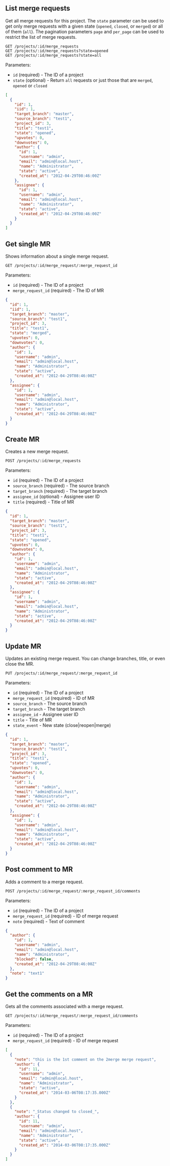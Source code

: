## List merge requests

Get all merge requests for this project.
The `state` parameter can be used to get only merge requests with a
given state (`opened`, `closed`, or `merged`) or all of them (`all`).
The pagination parameters `page` and `per_page` can be used to restrict the
list of merge requests.

```
GET /projects/:id/merge_requests
GET /projects/:id/merge_requests?state=opened
GET /projects/:id/merge_requests?state=all
```

Parameters:

+ `id` (required) - The ID of a project
+ `state` (optional) - Return `all` requests or just those that are `merged`, `opened` or `closed`

```json
[
  {
    "id": 1,
    "iid": 1,
    "target_branch": "master",
    "source_branch": "test1",
    "project_id": 3,
    "title": "test1",
    "state": "opened",
    "upvotes": 0,
    "downvotes": 0,
    "author": {
      "id": 1,
      "username": "admin",
      "email": "admin@local.host",
      "name": "Administrator",
      "state": "active",
      "created_at": "2012-04-29T08:46:00Z"
    },
    "assignee": {
      "id": 1,
      "username": "admin",
      "email": "admin@local.host",
      "name": "Administrator",
      "state": "active",
      "created_at": "2012-04-29T08:46:00Z"
    }
  }
]
```


## Get single MR

Shows information about a single merge request.

```
GET /projects/:id/merge_request/:merge_request_id
```

Parameters:

+ `id` (required) - The ID of a project
+ `merge_request_id` (required) - The ID of MR

```json
{
  "id": 1,
  "iid": 1,
  "target_branch": "master",
  "source_branch": "test1",
  "project_id": 3,
  "title": "test1",
  "state": "merged",
  "upvotes": 0,
  "downvotes": 0,
  "author": {
    "id": 1,
    "username": "admin",
    "email": "admin@local.host",
    "name": "Administrator",
    "state": "active",
    "created_at": "2012-04-29T08:46:00Z"
  },
  "assignee": {
    "id": 1,
    "username": "admin",
    "email": "admin@local.host",
    "name": "Administrator",
    "state": "active",
    "created_at": "2012-04-29T08:46:00Z"
  }
}
```


## Create MR

Creates a new merge request.

```
POST /projects/:id/merge_requests
```

Parameters:

+ `id` (required) - The ID of a project
+ `source_branch` (required) - The source branch
+ `target_branch` (required) - The target branch
+ `assignee_id` (optional)   - Assignee user ID
+ `title` (required)         - Title of MR

```json
{
  "id": 1,
  "target_branch": "master",
  "source_branch": "test1",
  "project_id": 3,
  "title": "test1",
  "state": "opened",
  "upvotes": 0,
  "downvotes": 0,
  "author": {
    "id": 1,
    "username": "admin",
    "email": "admin@local.host",
    "name": "Administrator",
    "state": "active",
    "created_at": "2012-04-29T08:46:00Z"
  },
  "assignee": {
    "id": 1,
    "username": "admin",
    "email": "admin@local.host",
    "name": "Administrator",
    "state": "active",
    "created_at": "2012-04-29T08:46:00Z"
  }
}
```


## Update MR

Updates an existing merge request. You can change branches, title, or even close the MR.

```
PUT /projects/:id/merge_request/:merge_request_id
```

Parameters:

+ `id` (required)               - The ID of a project
+ `merge_request_id` (required) - ID of MR
+ `source_branch`               - The source branch
+ `target_branch`               - The target branch
+ `assignee_id`                 - Assignee user ID
+ `title`                       - Title of MR
+ `state_event`                 - New state (close|reopen|merge)

```json
{
  "id": 1,
  "target_branch": "master",
  "source_branch": "test1",
  "project_id": 3,
  "title": "test1",
  "state": "opened",
  "upvotes": 0,
  "downvotes": 0,
  "author": {
    "id": 1,
    "username": "admin",
    "email": "admin@local.host",
    "name": "Administrator",
    "state": "active",
    "created_at": "2012-04-29T08:46:00Z"
  },
  "assignee": {
    "id": 1,
    "username": "admin",
    "email": "admin@local.host",
    "name": "Administrator",
    "state": "active",
    "created_at": "2012-04-29T08:46:00Z"
  }
}
```


## Post comment to MR

Adds a comment to a merge request.

```
POST /projects/:id/merge_request/:merge_request_id/comments
```

Parameters:

+ `id` (required) - The ID of a project
+ `merge_request_id` (required) - ID of merge request
+ `note` (required) - Text of comment


```json
{
  "author": {
    "id": 1,
    "username": "admin",
    "email": "admin@local.host",
    "name": "Administrator",
    "blocked": false,
    "created_at": "2012-04-29T08:46:00Z"
  },
  "note": "text1"
}
```


## Get the comments on a MR

Gets all the comments associated with a merge request.

```
GET /projects/:id/merge_request/:merge_request_id/comments
```

Parameters:

+ `id` (required) - The ID of a project
+ `merge_request_id` (required) - ID of merge request

```json
[
  {
    "note": "this is the 1st comment on the 2merge merge request",
    "author": {
      "id": 11,
      "username": "admin",
      "email": "admin@local.host",
      "name": "Administrator",
      "state": "active",
      "created_at": "2014-03-06T08:17:35.000Z"
    }
  },
  {
    "note": "_Status changed to closed_",
    "author": {
      "id": 11,
      "username": "admin",
      "email": "admin@local.host",
      "name": "Administrator",
      "state": "active",
      "created_at": "2014-03-06T08:17:35.000Z"
    }
  }
]
```
